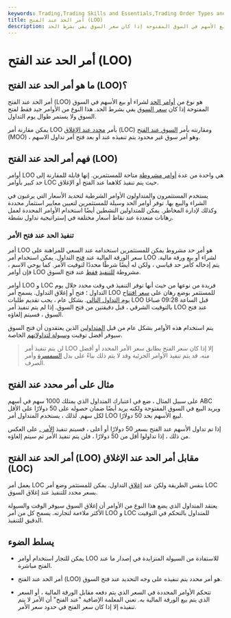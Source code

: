 ```yaml
---
keywords: Trading,Trading Skills and Essentials,Trading Order Types and Processes,Trading Skills,Trading Orders
title: أمر الحد عند الفتح (LOO)
description: أمر الحد عند الفتح هو نوع من أوامر الحد لشراء أو بيع الأسهم في السوق المفتوحة إذا كان سعر السوق يفي بشرط الحد.
---
```


# أمر الحد عند الفتح (LOO)
## ما هو أمر الحد عند الفتح (LOO)؟

أمر الحد عند الفتح (LOO) هو نوع من [أوامر الحد](/limitorder) لشراء أو بيع الأسهم في السوق المفتوحة إذا كان [سعر السوق](/market-price) يفي بشرط الحد. هذا النوع من الأوامر جيد فقط لفتح السوق ولا يستمر طوال يوم التداول.

يمكن مقارنة أمر LOO بأمر [محدد عند الإغلاق](/limitoncloseorder) (LOC) ومقارنته بأمر [السوق عند الفتح](/marketonopen-order-moo) (MOO) ، وهو أمر سوق غير محدود يتم تنفيذه عند أو بعد فتح أمر تداول الاسهم.

## فهم أمر الحد عند الفتح (LOO)

أوامر LOO هي واحدة من عدة [أوامر مشروطة](/conditionalorder) متاحة للمستثمرين. إنها قابلة للمقارنة إلى حد كبير بأوامر LOC حيث يتم تنفيذ كلاهما عند الفتح أو الإغلاق.

يستخدم المستثمرون والمتداولون الأوامر الشرطية لتحديد الأسعار التي يرغبون في الشراء والبيع بها. توفر أوامر الحد وسيلة للمستثمرين لتعيين معايير استثمار محددة وكذلك لإدارة المخاطر. يمكن للمتداولين النشطين أيضًا استخدام الأوامر المحددة لعمل رهانات متعددة عند نقاط أسعار مختلفة في إستراتيجية تداول نشطة.

### تنفيذ الحد عند فتح الأمر

أمر LOO هو أمر حد مشروط يمكن للمستثمرين استخدامه عند السعي للمراهنة على سعر الورقة المالية عند [فتح](/open) التداول. يمكن استخدام أمر LOO لشراء أو بيع ورقة مالية. يتم إدخاله كأمر حد قياسي ، ولكن له أيضًا شرطًا محددًا لتوقيت الأمر. كما يوحي الاسم ، فإن أوامر LOO مشروطة [للتنفيذ](/execution-only) [فقط](/execution-only) عند فتح السوق.

أوامر LOO و LOC فريدة من نوعها من حيث أنها توفر التنفيذ في وقت محدد خلال يوم التداول ؛ فتح أو إغلاق التداول. يسمح أمر LOO للمستثمر بوضع رهان على [سعر افتتاح يوم التداول التالي](/openingprice). بشكل عام ، يجب تقديم طلبات LOO قبل الساعة 09:28 صباحًا بالتوقيت الشرقي ، قبل دقيقتين من فتح السوق. إذا لم يتم تنفيذ أمر LOO عند فتح السوق ، فسيتم إلغاؤه.

يتم استخدام هذه الأوامر بشكل عام من قبل [المتداولين](/trader) الذين يعتقدون أن فتح السوق سيوفر أفضل توقيت [وسيولة لتداولاتهم](/liquidity) الخاصة.

> لن يتم تنفيذ أمر LOO إلا إذا كان سعر الفتح يطابق سعر الأمر المحدد أو أفضل منه. قد يتم تنفيذ الأوامر الجزئية وقد لا يتم ذلك بناءً على بدل [السمسرة](/brokerage-company) وأمر الصرف.

>

## مثال على أمر محدد عند الفتح

على سبيل المثال ، ضع في اعتبارك المتداول الذي يمتلك 1000 سهم في أسهم ABC ويريد البيع في السوق المفتوحة ولكنه يريد أيضًا ضمان حصوله على 50 دولارًا على الأقل لكل سهم. لذلك ، يستخدم المتداول أمر LOO لبيع الأسهم بحد 50 دولارًا.

إذا تم تداول الأسهم عند الفتح بسعر 50 دولارًا أو أعلى ، فسيتم تنفيذ [الأمر .](/order) على العكس من ذلك ، إذا تداولوا أقل من 50 دولارًا ، فلن يتم تنفيذ الأمر ثم سيتم إلغاؤه.

## أمر الحد عند الفتح (LOO) مقابل أمر الحد عند الإغلاق (LOC)

يعمل أمر LOC بنفس الطريقة ولكن عند [إغلاق](/close) التداول. يمكن للمستثمر وضع أمر LOC بسعر محدد للتنفيذ عند إغلاق السوق.

يعتقد المتداول الذي يضع هذا النوع من الأوامر أن إغلاق السوق سيوفر الوقت والسيولة الأكثر ملاءمة لتجارته. يسمح كل من أمر LOO و LOC للمتداول بالتحكم في التوقيت الدقيق للتنفيذ.

## يسلط الضوء

- يمكن للتجار استخدام أوامر LOO للاستفادة من السيولة المتزايدة في إصدار ما عند الفتح مباشرة.

- أمر الحد عند الفتح (LOO) هو أمر محدد يتم تنفيذه على وجه التحديد عند فتح السوق.

- تتحكم الأوامر المحددة في السعر الذي يتم دفعه مقابل الورقة المالية ، أو السعر الذي يتم بيع الورقة المالية به. تعني المعلمة الإضافية "عند الفتح" أن الأمر لا يتم تنفيذه إلا إذا كان سعر الفتح في حدود سعر الأمر.

